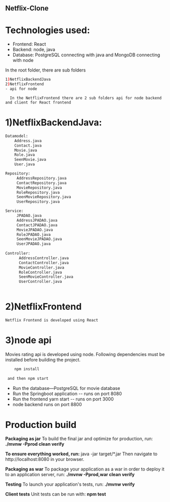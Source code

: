 ## Netflix-Clone
# Technologies used:

- Frontend: React
- Backend: node, java
- Database: PostgreSQL connecting with java and
            MongoDB connecting with node

In the root folder, there are sub folders
```sh
1)NetflixBackendJava
2)NetflixFrontend
- api for node
```


      In the NetflixFrontend there are 2 sub folders api for node backend and client for React frontend

# 1)NetflixBackendJava:
```sh
Datamodel:
    Address.java
    Contact.java
    Movie.java
    Role.java
    SeenMovie.java
    User.java

Repository:
     AddressRepository.java
     ContactRepository.java
     MovieRepository.java
     RoleRepository.java
     SeenMovieRepository.java
     UserRepository.java

Service:
     JPADAO.java
     AddressJPADAO.java
     ContactJPADAO.java
     MovieJPADAO.java
     RoleJPADAO.java
     SeenMovieJPADAO.java
     UserJPADAO.java
     
Controller:
      AddressController.java
      ContactController.java
      MovieController.java
      RoleController.java
      SeenMovieController.java
      UserController.java
    
```
# 2)NetflixFrontend
    Netflix Frontend is developed using React

# 3)node api
Movies rating api is developed using node.
Following dependencies must be installed before building the project.

```sh
    npm install
 
 and then npm start 
``` 

- Run the database—PostgreSQL for movie database
- Run the Springboot application  -- runs on port 8080
- Run the frontend yarn start -- runs on port 3000
- node backend runs on port 8800

# Production build
**Packaging as jar**
To build the final jar and optimize for production, run:
**./mvnw -Pprod clean verify**

**To ensure everything worked, run:**
java -jar target/*.jar
Then navigate to http://localhost:8080 in your browser.

**Packaging as war**
To package your application as a war in order to deploy it to an application server, run:
**./mvnw -Pprod,war clean verify**

**Testing**
To launch your application's tests, run:
**./mvnw verify**

**Client tests**
Unit tests  can be run with:
**npm test**

